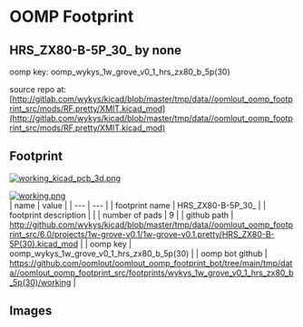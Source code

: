 # OOMP Footprint  
## HRS_ZX80-B-5P_30_  by none  
  
oomp key: oomp_wykys_1w_grove_v0_1_hrs_zx80_b_5p(30)  
  
source repo at: [http://gitlab.com/wykys/kicad/blob/master/tmp/data//oomlout_oomp_footprint_src/mods/RF.pretty/XMIT.kicad_mod](http://gitlab.com/wykys/kicad/blob/master/tmp/data//oomlout_oomp_footprint_src/mods/RF.pretty/XMIT.kicad_mod)  
## Footprint  
  
[![working_kicad_pcb_3d.png](working_kicad_pcb_3d_600.png)](working_kicad_pcb_3d.png)  
  
[![working.png](working_600.png)](working.png)  
| name | value | 
| --- | --- | 
| footprint name | HRS_ZX80-B-5P_30_ | 
| footprint description |  | 
| number of pads | 9 | 
| github path | http://github.com/wykys/kicad/blob/master/tmp/data//oomlout_oomp_footprint_src/6.0/projects/1w-grove-v0.1/1w-grove-v0.1.pretty/HRS_ZX80-B-5P(30).kicad_mod | 
| oomp key | oomp_wykys_1w_grove_v0_1_hrs_zx80_b_5p(30) | 
| oomp bot github | https://github.com/oomlout/oomlout_oomp_footprint_bot/tree/main/tmp/data//oomlout_oomp_footprint_src/footprints/wykys_1w_grove_v0_1_hrs_zx80_b_5p(30)/working | 
## Images  
